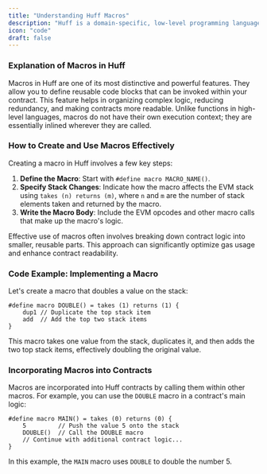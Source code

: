 ```yaml
---
title: "Understanding Huff Macros"
description: "Huff is a domain-specific, low-level programming language designed explicitly for writing smart contracts on the Ethereum blockchain."
icon: "code"
draft: false
---
```

### Explanation of Macros in Huff

Macros in Huff are one of its most distinctive and powerful features. They allow you to define reusable code blocks that can be invoked within your contract. This feature helps in organizing complex logic, reducing redundancy, and making contracts more readable. Unlike functions in high-level languages, macros do not have their own execution context; they are essentially inlined wherever they are called.

### How to Create and Use Macros Effectively

Creating a macro in Huff involves a few key steps:

1. **Define the Macro**: Start with `#define macro MACRO_NAME()`.
2. **Specify Stack Changes**: Indicate how the macro affects the EVM stack using `takes (n) returns (m)`, where `n` and `m` are the number of stack elements taken and returned by the macro.
3. **Write the Macro Body**: Include the EVM opcodes and other macro calls that make up the macro's logic.

Effective use of macros often involves breaking down contract logic into smaller, reusable parts. This approach can significantly optimize gas usage and enhance contract readability.

### Code Example: Implementing a Macro

Let's create a macro that doubles a value on the stack:

```huff
#define macro DOUBLE() = takes (1) returns (1) {
    dup1 // Duplicate the top stack item
    add  // Add the top two stack items
}
```

This macro takes one value from the stack, duplicates it, and then adds the two top stack items, effectively doubling the original value.

### Incorporating Macros into Contracts

Macros are incorporated into Huff contracts by calling them within other macros. For example, you can use the `DOUBLE` macro in a contract's main logic:

```huff
#define macro MAIN() = takes (0) returns (0) {
    5         // Push the value 5 onto the stack
    DOUBLE()  // Call the DOUBLE macro
    // Continue with additional contract logic...
}
```

In this example, the `MAIN` macro uses `DOUBLE` to double the number 5.
